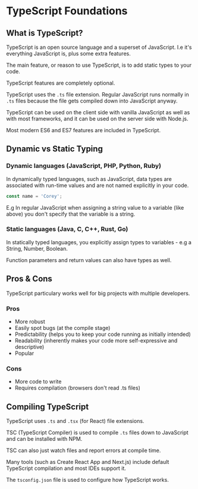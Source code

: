 # TypeScript Foundations

## What is TypeScript?

TypeScript is an open source language and a superset of JavaScript. I.e it's everything JavaScript is, plus some extra features. 

The main feature, or reason to use TypeScript, is to add static types to your code.

TypeScript features are completely optional.

TypeScript uses the `.ts` file extension. Regular JavaScript runs normally in `.ts` files because the file gets compiled down into JavaScript anyway.

TypeScript can be used on the client side with vanilla JavaScript as well as with most frameworks, and it can be used on the server side with Node.js.

Most modern ES6 and ES7 features are included in TypeScript.

## Dynamic vs Static Typing

### Dynamic languages (JavaScript, PHP, Python, Ruby)

In dynamically typed languages, such as JavaScript, data types are associated with run-time values and are not named explicitly in your code.

```javascript 
const name = 'Corey';
```

E.g In regular JavaScript when assigning a string value to a variable (like above) you don't specify that the variable is a string.

### Static languages (Java, C, C++, Rust, Go)

In statically typed languages, you explicitly assign types to variables - e.g a String, Number, Boolean.

Function parameters and return values can also have types as well.

## Pros & Cons

TypeScript particulary works well for big projects with multiple developers.

### Pros

- More robust
- Easily spot bugs (at the compile stage)
- Predictability (helps you to keep your code running as initially intended)
- Readability (inherently makes your code more self-expressive and descriptive)
- Popular

### Cons

- More code to write
- Requires compilation (browsers don't read .ts files)

## Compiling TypeScript

TypeScript uses `.ts` and `.tsx` (for React) file extensions.

TSC (TypeScript Compiler) is used to compile `.ts` files down to JavaScript and can be installed with NPM.

TSC can also just watch files and report errors at compile time.

Many tools (such as Create React App and Next.js) include default TypeScript compilation and most IDEs support it.

The `tsconfig.json` file is used to configure how TypeScript works.